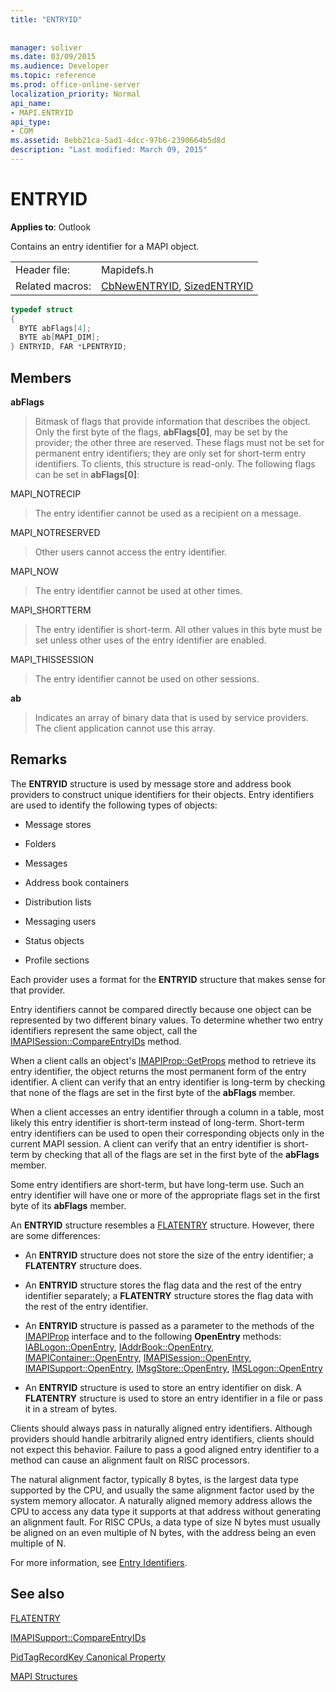 ```yaml
---
title: "ENTRYID"
 
 
manager: soliver
ms.date: 03/09/2015
ms.audience: Developer
ms.topic: reference
ms.prod: office-online-server
localization_priority: Normal
api_name:
- MAPI.ENTRYID
api_type:
- COM
ms.assetid: 8ebb21ca-5ad1-4dcc-97b6-2390664b5d8d
description: "Last modified: March 09, 2015"
---
```


# ENTRYID

  
  
**Applies to**: Outlook 
  
Contains an entry identifier for a MAPI object. 
  
|||
|:-----|:-----|
|Header file:  <br/> |Mapidefs.h  <br/> |
|Related macros:  <br/> |[CbNewENTRYID](cbnewentryid.md), [SizedENTRYID](sizedentryid.md) <br/> |
   
```cpp
typedef struct
{
  BYTE abFlags[4];
  BYTE ab[MAPI_DIM];
} ENTRYID, FAR *LPENTRYID;

```

## Members

 **abFlags**
  
> Bitmask of flags that provide information that describes the object. Only the first byte of the flags, **abFlags[0]**, may be set by the provider; the other three are reserved. These flags must not be set for permanent entry identifiers; they are only set for short-term entry identifiers. To clients, this structure is read-only. The following flags can be set in **abFlags[0]**:
    
MAPI_NOTRECIP 
  
> The entry identifier cannot be used as a recipient on a message.
    
MAPI_NOTRESERVED 
  
> Other users cannot access the entry identifier.
    
MAPI_NOW 
  
> The entry identifier cannot be used at other times.
    
MAPI_SHORTTERM 
  
> The entry identifier is short-term. All other values in this byte must be set unless other uses of the entry identifier are enabled.
    
MAPI_THISSESSION 
  
> The entry identifier cannot be used on other sessions.
    
 **ab**
  
> Indicates an array of binary data that is used by service providers. The client application cannot use this array.
    
## Remarks

The **ENTRYID** structure is used by message store and address book providers to construct unique identifiers for their objects. Entry identifiers are used to identify the following types of objects: 
  
- Message stores
    
- Folders
    
- Messages
    
- Address book containers
    
- Distribution lists
    
- Messaging users
    
- Status objects
    
- Profile sections
    
Each provider uses a format for the **ENTRYID** structure that makes sense for that provider. 
  
Entry identifiers cannot be compared directly because one object can be represented by two different binary values. To determine whether two entry identifiers represent the same object, call the [IMAPISession::CompareEntryIDs](imapisession-compareentryids.md) method. 
  
When a client calls an object's [IMAPIProp::GetProps](imapiprop-getprops.md) method to retrieve its entry identifier, the object returns the most permanent form of the entry identifier. A client can verify that an entry identifier is long-term by checking that none of the flags are set in the first byte of the **abFlags** member. 
  
When a client accesses an entry identifier through a column in a table, most likely this entry identifier is short-term instead of long-term. Short-term entry identifiers can be used to open their corresponding objects only in the current MAPI session. A client can verify that an entry identifier is short-term by checking that all of the flags are set in the first byte of the **abFlags** member. 
  
Some entry identifiers are short-term, but have long-term use. Such an entry identifier will have one or more of the appropriate flags set in the first byte of its **abFlags** member. 
  
An **ENTRYID** structure resembles a [FLATENTRY](flatentry.md) structure. However, there are some differences: 
  
- An **ENTRYID** structure does not store the size of the entry identifier; a **FLATENTRY** structure does. 
    
- An **ENTRYID** structure stores the flag data and the rest of the entry identifier separately; a **FLATENTRY** structure stores the flag data with the rest of the entry identifier. 
    
- An **ENTRYID** structure is passed as a parameter to the methods of the [IMAPIProp](imapipropiunknown.md) interface and to the following **OpenEntry** methods: [IABLogon::OpenEntry](iablogon-openentry.md), [IAddrBook::OpenEntry](iaddrbook-openentry.md), [IMAPIContainer::OpenEntry](imapicontainer-openentry.md), [IMAPISession::OpenEntry](imapisession-openentry.md), [IMAPISupport::OpenEntry](imapisupport-openentry.md), [IMsgStore::OpenEntry](imsgstore-openentry.md), [IMSLogon::OpenEntry](imslogon-openentry.md)
    
- An **ENTRYID** structure is used to store an entry identifier on disk. A **FLATENTRY** structure is used to store an entry identifier in a file or pass it in a stream of bytes. 
    
Clients should always pass in naturally aligned entry identifiers. Although providers should handle arbitrarily aligned entry identifiers, clients should not expect this behavior. Failure to pass a good aligned entry identifier to a method can cause an alignment fault on RISC processors. 
  
The natural alignment factor, typically 8 bytes, is the largest data type supported by the CPU, and usually the same alignment factor used by the system memory allocator. A naturally aligned memory address allows the CPU to access any data type it supports at that address without generating an alignment fault. For RISC CPUs, a data type of size N bytes must usually be aligned on an even multiple of N bytes, with the address being an even multiple of N.
  
For more information, see [Entry Identifiers](mapi-entry-identifiers.md). 
  
## See also



[FLATENTRY](flatentry.md)
  
[IMAPISupport::CompareEntryIDs](imapisupport-compareentryids.md)
  
[PidTagRecordKey Canonical Property](pidtagrecordkey-canonical-property.md)


[MAPI Structures](mapi-structures.md)

